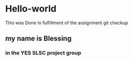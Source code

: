 # Hello-world
This was Done in fulfillment of the assignment git checkup
## my name is Blessing 
### in the YES SLSC project group

